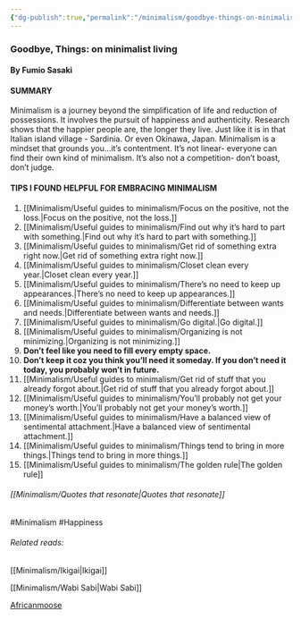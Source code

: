 ```yaml
---
{"dg-publish":true,"permalink":"/minimalism/goodbye-things-on-minimalist-living-by-fumio-sasaki/"}
---
```


### Goodbye, Things: on minimalist living 
#### By Fumio Sasaki


#### SUMMARY
Minimalism is a journey beyond the simplification of life and reduction of possessions. It involves the pursuit of happiness and authenticity. Research shows that the happier people are, the longer they live. Just like it is in that Italian island village - Sardinia. Or even Okinawa, Japan. Minimalism is a mindset that grounds you…it’s contentment. It’s not linear- everyone can find their own kind of minimalism. It’s also not a competition- don’t boast, don’t judge.

#### TIPS I FOUND HELPFUL FOR EMBRACING MINIMALISM
1. [[Minimalism/Useful guides to minimalism/Focus on the positive, not the loss.\|Focus on the positive, not the loss.]]
2. [[Minimalism/Useful guides to minimalism/Find out why it’s hard to part with something.\|Find out why it’s hard to part with something.]] 
3. [[Minimalism/Useful guides to minimalism/Get rid of something extra right now.\|Get rid of something extra right now.]] 
4. [[Minimalism/Useful guides to minimalism/Closet clean every year.\|Closet clean every year.]]
5. [[Minimalism/Useful guides to minimalism/There’s no need to keep up appearances.\|There’s no need to keep up appearances.]] 
6. [[Minimalism/Useful guides to minimalism/Differentiate between wants and needs.\|Differentiate between wants and needs.]] 
7. [[Minimalism/Useful guides to minimalism/Go digital.\|Go digital.]] 
8. [[Minimalism/Useful guides to minimalism/Organizing is not minimizing.\|Organizing is not minimizing.]] 
9. **Don’t feel like you need to fill every empty space.**
10. **Don’t keep it coz you think you’ll need it someday. If you don’t need it today, you probably won’t in future.**
11. [[Minimalism/Useful guides to minimalism/Get rid of stuff that you already forgot about.\|Get rid of stuff that you already forgot about.]] 
12. [[Minimalism/Useful guides to minimalism/You’ll probably not get your money’s worth.\|You’ll probably not get your money’s worth.]] 
13. [[Minimalism/Useful guides to minimalism/Have a balanced view of sentimental attachment.\|Have a balanced view of sentimental attachment.]] 
14. [[Minimalism/Useful guides to minimalism/Things tend to bring in more things.\|Things tend to bring in more things.]] 
15. [[Minimalism/Useful guides to minimalism/The golden rule\|The golden rule]] 






###### [[Minimalism/Quotes that resonate\|Quotes that resonate]]


#Minimalism #Happiness 

###### Related reads:

[[Minimalism/Ikigai\|Ikigai]]

[[Minimalism/Wabi Sabi\|Wabi Sabi]]

[Africanmoose](https://africanmoose.netlify.app/4x-reading/41-02-reading-book-reviews/the-minimalist-home-a-room-by-room-guide-to-a-decluttered-refocused-life-joshua-becker/)